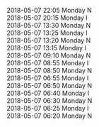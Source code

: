 2018-05-07 22:05 Monday  N  
2018-05-07 20:15 Monday  I  
2018-05-07 13:30 Monday  N  
2018-05-07 13:25 Monday  I  
2018-05-07 13:20 Monday  N  
2018-05-07 13:15 Monday  I  
2018-05-07 09:10 Monday  N  
2018-05-07 08:55 Monday  I  
2018-05-07 08:50 Monday  N  
2018-05-07 06:55 Monday  I  
2018-05-07 06:50 Monday  N  
2018-05-07 06:40 Monday  I  
2018-05-07 06:30 Monday  N  
2018-05-07 06:25 Monday  I  
2018-05-07 06:20 Monday  N  
